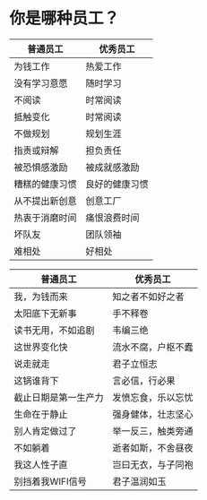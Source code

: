 # 你是哪种员工？

普通员工|优秀员工
---|---
为钱工作| 热爱工作
没有学习意愿|随时学习
不阅读|时常阅读
抵触变化|时常阅读
不做规划|规划生涯
指责或辩解|担负责任
被恐惧感激励|被成就感激励
糟糕的健康习惯|良好的健康习惯
从不提出新创意|创意工厂
热衷于消磨时间|痛恨浪费时间
坏队友|团队领袖
难相处|好相处


普通员工|优秀员工
---|---
我，为钱而来|知之者不如好之者
太阳底下无新事|手不释卷
读书无用，不如追剧|韦编三绝
这世界变化快|流水不腐，户枢不蠹
说走就走|君子立恒志
这锅谁背下|言必信，行必果
截止日期是第一生产力|发愤忘食，乐以忘忧
生命在于静止|强身健体，壮志坚心
别人肯定做过了|举一反三，触类旁通
不如躺着|逝者如斯，不舍昼夜
我这人性子直|岂曰无衣，与子同袍
别挡着我WIFI信号|君子温润如玉


